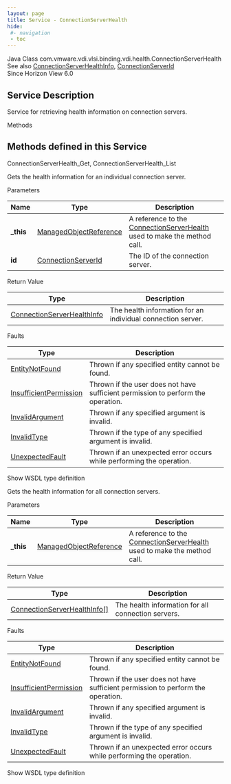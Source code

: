```yaml
---
layout: page
title: Service - ConnectionServerHealth
hide:
 #- navigation
 - toc
---
```


  
  
  



Java Class
    com.vmware.vdi.vlsi.binding.vdi.health.ConnectionServerHealth  
See also
     [ConnectionServerHealthInfo](vdi.health.ConnectionServerHealth.ConnectionServerHealthInfo.md), [ConnectionServerId](vdi.entity.ConnectionServerId.md)  
Since 
    Horizon View 6.0

  


## Service Description

Service for retrieving health information on connection servers. 

Methods

Methods defined in this Service   
---  
ConnectionServerHealth_Get, ConnectionServerHealth_List  
  



Gets the health information for an individual connection server. 

Parameters 

Name| Type| Description  
---|---|---  
**_this**| [ManagedObjectReference](vmodl.ManagedObjectReference.md)|  A reference to the [ConnectionServerHealth](vdi.health.ConnectionServerHealth.md) used to make the method call.   
**id**| [ConnectionServerId](vdi.entity.ConnectionServerId.md)|  The ID of the connection server.   
  
  


Return Value 

Type |  Description   
---|---  
[ConnectionServerHealthInfo](vdi.health.ConnectionServerHealth.ConnectionServerHealthInfo.md)| The health information for an individual connection server.  
  


Faults 

Type |  Description   
---|---  
[EntityNotFound](vdi.fault.EntityNotFound.md)| Thrown if any specified entity cannot be found.  
[InsufficientPermission](vdi.fault.InsufficientPermission.md)| Thrown if the user does not have sufficient permission to perform the operation.  
[InvalidArgument](vdi.fault.InvalidArgument.md)| Thrown if any specified argument is invalid.  
[InvalidType](vdi.fault.InvalidType.md)| Thrown if the type of any specified argument is invalid.  
[UnexpectedFault](vdi.fault.UnexpectedFault.md)| Thrown if an unexpected error occurs while performing the operation.  
  
Show WSDL type definition

  
  
  



Gets the health information for all connection servers. 

Parameters 

Name| Type| Description  
---|---|---  
**_this**| [ManagedObjectReference](vmodl.ManagedObjectReference.md)|  A reference to the [ConnectionServerHealth](vdi.health.ConnectionServerHealth.md) used to make the method call.   
  


Return Value 

Type |  Description   
---|---  
[ConnectionServerHealthInfo[]](vdi.health.ConnectionServerHealth.ConnectionServerHealthInfo.md)| The health information for all connection servers.  
  


Faults 

Type |  Description   
---|---  
[EntityNotFound](vdi.fault.EntityNotFound.md)| Thrown if any specified entity cannot be found.  
[InsufficientPermission](vdi.fault.InsufficientPermission.md)| Thrown if the user does not have sufficient permission to perform the operation.  
[InvalidArgument](vdi.fault.InvalidArgument.md)| Thrown if any specified argument is invalid.  
[InvalidType](vdi.fault.InvalidType.md)| Thrown if the type of any specified argument is invalid.  
[UnexpectedFault](vdi.fault.UnexpectedFault.md)| Thrown if an unexpected error occurs while performing the operation.  
  
Show WSDL type definition

  
  
  
  
  
  
  

